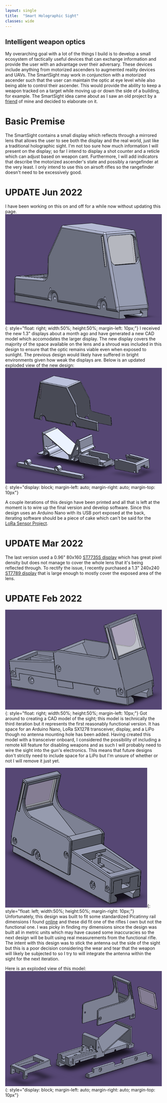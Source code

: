 ```yaml
---
layout: single
title:  "Smart Holographic Sight"
classes: wide
---
```


## Intelligent weapon optics

My overarching goal with a lot of the things I build is to develop a small ecosystem of tactically useful devices that can exchange information and provide the user with an advantage over their adversary. These devices include anything from motorized ascenders to augmented reality devices and UAVs. The SmartSight may work in conjunction with a motorized ascender such that the user can maintain the optic at eye level while also being able to control their ascender. This would provide the ability to keep a weapon tracked on a target while moving up or down the side of a building, for example. The SmartSight idea came about as I saw an old project by a [friend](https://andymeng.dev/) of mine and decided to elaborate on it.

# Basic Premise

The SmartSight contains a small display which reflects through a mirrored lens that allows the user to see both the display and the real world, just like a traditional holographic sight. I'm not too sure how much information I will present on the display; so far I intend to display a shot counter and a reticle which can adjust based on weapon cant. Furthermore, I will add indicators that describe the motorized ascender's state and possibly a rangefinder at the very least. I only intend to use this on airsoft rifles so the rangefinder doesn't need to be excessively good.

# UPDATE Jun 2022
I have been working on this on and off for a while now without updating this page.
![FrontV2](/assets/img/smart-sight/frontV2.PNG){: style="float: right; width:50%; height:50%; margin-left: 10px;"}
 I received the new 1.3" displays about a month ago and have generated a new CAD model which accomodates the larger display. The new display covers the majority of the space available on the lens and a shroud was included in this design to ensure that the optic remains viable even when exposed to sunlight. The previous design would likely have suffered in bright environments given how weak the displays are. Below is an updated exploded view of the new design:
![Exploded View V2](/assets/img/smart-sight/explodedV2.PNG){: style="display: block; margin-left: auto; margin-right: auto; margin-top: 10px"}

A couple iterations of this design have been printed and all that is left at the moment is to wire up the final version and develop software. Since this design uses an Arduino Nano with its USB port exposed at the back, iterating software should be a piece of cake which can't be said for the [LoRa Sensor Project](/lora-sensor-suite/).

# UPDATE Mar 2022

The last version used a 0.96" 80x160 [ST7735S display](https://www.aliexpress.com/item/1005003514645335.html) which has great pixel density but does not manage to cover the whole lens that it's being reflected through. To rectify the issue, I recently purchased a 1.3" 240x240 [ST7789 display](https://www.aliexpress.com/item/4001282467099.html) that is large enough to mostly cover the exposed area of the lens. 

# UPDATE Feb 2022

![Front](/assets/img/smart-sight/front.PNG){: style="float: right; width:50%; height:50%; margin-left: 10px;"}
Got around to creating a CAD model of the sight; this model is technically the third iteration but it represents the first reasonably functional version. It has space for an Arduino Nano, LoRa SX1278 transceiver, display, and a LiPo though no antenna mounting hole has been added. Having created this model with a transceiver onboard, I considered the possibility of including a remote kill feature for disabling weapons and as such I will probably need to wire the sight into the gun's electronics. This means that future designs don't strictly need to include space for a LiPo but I'm unsure of whether or not I will remove it just yet.

![Back](/assets/img/smart-sight/back.PNG){: style="float: left; width:50%; height:50%; margin-right: 10px;"}
Unfortunately, this design was built to fit some standardized Picatinny rail dimensions I found [online](https://upload.wikimedia.org/wikipedia/commons/thumb/9/95/Picatinny.svg/1200px-Picatinny.svg.png) and these did fit one of the rifles I own but not the functional one. I was picky in finding my dimensions since the design was built all in metric units which may have caused some inaccuracies so the next design will be built using real measurements from the functional rifle. The intent with this design was to stick the antenna out the side of the sight but this is a poor decision considering the wear and tear that the weapon will likely be subjected to so I try to will integrate the antenna within the sight for the next iteration.  

Here is an exploded view of this model:
![Exploded View](/assets/img/smart-sight/exploded_noWriting.PNG){: style="display: block; margin-left: auto; margin-right: auto; margin-top: 10px"}

